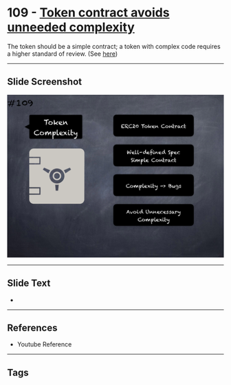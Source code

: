# 109 - [Token contract avoids unneeded complexity](Token%20contract%20avoids%20unneeded%20complexity.md)

The token should be a simple contract; a token with complex code requires a higher standard of review. (See [here](https://github.com/crytic/building-secure-contracts/blob/master/development-guidelines/token_integration.md#contract-composition))

___
## Slide Screenshot
![0109.png](../../images/5.Pitfalls%20and%20Best%20Practices%20201/109.png)
___
## Slide Text
- 
___
## References
- Youtube Reference
___
## Tags